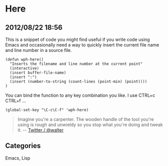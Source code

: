 # Here
## 2012/08/22 18:56
This is a snippet of code you might find useful if you write code using 
Emacs and occasionally need a way to quickly insert the current file 
name and line number in a source file. 

    (defun wph-here()
      "Inserts the filename and line number at the current point"
      (interactive)
      (insert buffer-file-name)
      (insert ":")
      (insert (number-to-string (count-lines (point-min) (point))))
    )

You can bind the function to any key combination you like. I use CTRL+c CTRL+f ...

    (global-set-key "\C-c\C-f" 'wph-here)

> Imagine you're a carpenter. The wooden handle of the tool you're using 
> is rough and unwieldy so you stop what you're doing and tweak it.
> -- [Twitter / @walter](https://twitter.com/walter/status/238360118348115969)
    
## Categories
Emacs, Lisp